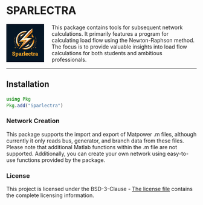 # SPARLECTRA
<a href="https://github.com/Welthulk/Sparlectra.jl/tree/main/"><img align="left" width="100" src="docs/src/png/logo.png" style="margin-right: 20px" /></a>

This package contains tools for subsequent network calculations. It primarily features a program for calculating load flow using the Newton-Raphson method. The focus is to provide valuable insights into load flow calculations for both students and ambitious professionals.


---

## Installation
```julia
using Pkg
Pkg.add("Sparlectra")
```


### Network Creation
This package supports the import and export of Matpower .m files, although currently it only reads bus, generator, and branch data from these files. Please note that additional Matlab functions within the .m file are not supported. Additionally, you can create your own network using easy-to-use functions provided by the package.



### License
This project is licensed under the BSD-3-Clause - [The license file](LICENSE) contains the complete licensing information.









